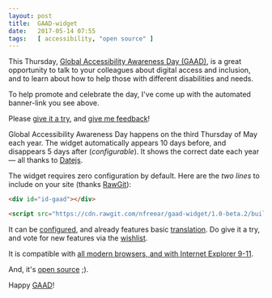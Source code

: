 ```yaml
---
layout: post
title:  GAAD-widget
date:   2017-05-14 07:55
tags:   [ accessibility, "open source" ]
---
```



This Thursday, [Global Accessibility Awareness Day (GAAD)][gaad], is a great
opportunity to talk to your colleagues about digital access and inclusion,
and to learn about how to help those with different disabilities and needs.

To help promote and celebrate the day,
I've come up with the automated banner-link you see above.

Please [give it a try][try], and [give me feedback][bug]!

Global Accessibility Awareness Day happens on the third Thursday of May each year.
The widget automatically appears 10 days before, and disappears 5 days after (_configurable_).
It shows the correct date each year — all thanks to [Datejs][].

The widget requires zero configuration by default.
Here are the _two lines_ to include on your site (thanks [RawGit][]):

```html
<div id="id-gaad"></div>

<script src="https://cdn.rawgit.com/nfreear/gaad-widget/1.0-beta.2/build/GAAD.widget.js"></script>
```

It can be [configured][usage], and already features basic [translation][].
Do give it a try, and vote for new features via the [wishlist][].

It is compatible with [all modern browsers, and with Internet Explorer 9-11][ie].

And, it's [open source][MIT] ;).

Happy [GAAD][]!



[GAAD]: http://globalaccessibilityawarenessday.org/?utm_source=github&utm_campaign=gaad-widget
[@gbla11yday]: https://twitter.com/gbla11yday
[@nfreear]: https://twitter.com/nfreear "Twitter: @nfreear"
[blog]: http://nick.freear.org.uk/2017/05/14/gaad-widget.html
[try]: https://github.com/nfreear/gaad-widget "Try 'gaad-widget'"
[bug]: https://github.com/nfreear/gaad-widget/issues "Give feedback and report issues"
[usage]: https://github.com/nfreear/gaad-widget#usage "Usage"
[translation]: https://github.com/nfreear/gaad-widget#translation "Translation"
[wishlist]: https://github.com/nfreear/gaad-widget/issues/2#!-Wishlist "Wishlist"
[ie]: https://github.com/nfreear/gaad-widget/issues/3#!-MSIE-9-11 "Browser compatibility"
[Datejs]: https://github.com/datejs/Datejs
[RawGit]: https://rawgit.com/
    "Content delivery network (CDN); serves Git files with the correct mime-type."
[MIT]: https://github.com/nfreear/gaad-widget#license "MIT License"
